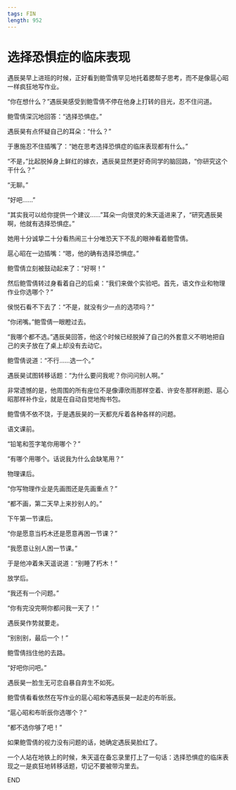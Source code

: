 ```yaml
---
tags: FIN
length: 952
---
```


# 选择恐惧症的临床表现

遇辰昊早上进班的时候，正好看到鲍雪倩罕见地托着腮帮子思考，而不是像扈心昭一样疯狂地写作业。

“你在想什么？”遇辰昊感受到鲍雪倩不停在他身上打转的目光，忍不住问道。

鲍雪倩深沉地回答：“选择恐惧症。”

遇辰昊有点怀疑自己的耳朵：“什么？”

于惠施忍不住插嘴了：“她在思考选择恐惧症的临床表现都有什么。”

“不是，”比起脱掉身上鲜红的嫁衣，遇辰昊显然更好奇同学的脑回路，“你研究这个干什么？”

“无聊。”

“好吧……”

“其实我可以给你提供一个建议……”耳朵一向很灵的朱天遥进来了，“研究遇辰昊啊，他就有选择恐惧症。”

她用十分诚挚二十分看热闹三十分唯恐天下不乱的眼神看着鲍雪倩。

扈心昭在一边插嘴：“嗯，他的确有选择恐惧症。”

鲍雪倩立刻被鼓动起来了：“好啊！”

然后鲍雪倩转过身看着自己的后桌：“我们来做个实验吧。首先，语文作业和物理作业你选哪个？”

侯悦石看不下去了：“不是，就没有少一点的选项吗？”

“你闭嘴。”鲍雪倩一眼瞪过去。

“我哪个都不选。”遇辰昊回答，他这个时候已经脱掉了自己的外套意义不明地把自己的夹子放在了桌上却没有去动它。

鲍雪倩说道：“不行……选一个。”

遇辰昊试图转移话题：“为什么要问我呢？你问问别人啊。”

非常遗憾的是，他周围的所有座位不是像谭欣雨那样空着、许安冬那样刷题、扈心昭那样补作业，就是在自动自觉地掏书包。

鲍雪倩不依不饶，于是遇辰昊的一天都充斥着各种各样的问题。

语文课前。

“铅笔和签字笔你用哪个？”

“有哪个用哪个。话说我为什么会缺笔用？”

物理课后。

“你写物理作业是先画图还是先画重点？”

“都不画，第二天早上来抄别人的。”

下午第一节课后。

“你是愿意当朽木还是愿意再困一节课？”

“我愿意让别人困一节课。”

于是他冲着朱天遥说道：“别睡了朽木！”

放学后。

“我还有一个问题。”

“你有完没完啊你都问我一天了！”

遇辰昊作势就要走。

“别别别，最后一个！”

鲍雪倩挡住他的去路。

“好吧你问吧。”

遇辰昊一脸生无可恋自暴自弃生不如死。

鲍雪倩看看依然在写作业的扈心昭和等遇辰昊一起走的布昕辰。

“扈心昭和布昕辰你选哪个？“

“都不选你够了吧！”

如果鲍雪倩的视力没有问题的话，她确定遇辰昊脸红了。

一个人站在地铁上的时候，朱天遥在备忘录里打上了一句话：选择恐惧症的临床表现之一是疯狂地转移话题，切记不要被带沟里去。

END
